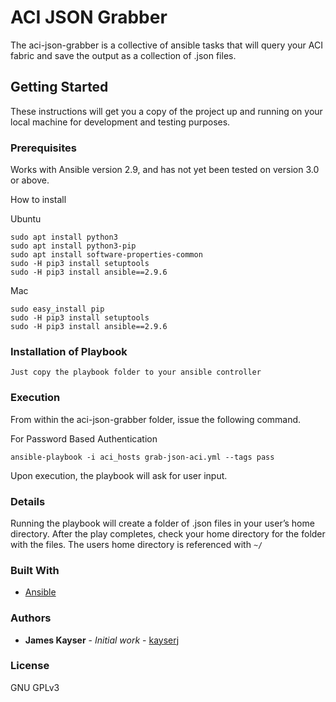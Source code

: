 # ACI JSON Grabber

The aci-json-grabber is a collective of ansible tasks that will query your ACI fabric and save the output as a collection of .json files.

## Getting Started

These instructions will get you a copy of the project up and running on your local machine for development and testing purposes.

### Prerequisites


Works with Ansible version 2.9, and has not yet been tested on version 3.0 or above.


How to install

Ubuntu

```
sudo apt install python3
sudo apt install python3-pip
sudo apt install software-properties-common
sudo -H pip3 install setuptools
sudo -H pip3 install ansible==2.9.6
```

Mac

```
sudo easy_install pip
sudo -H pip3 install setuptools
sudo -H pip3 install ansible==2.9.6
```

### Installation of Playbook

```
Just copy the playbook folder to your ansible controller
```

### Execution

From within the aci-json-grabber folder, issue the following command.


For Password Based Authentication
```
ansible-playbook -i aci_hosts grab-json-aci.yml --tags pass
```

Upon execution, the playbook will ask for user input.


### Details

Running the playbook will create a folder of .json files in your user’s home directory.  After the play completes, check your home directory for the folder with the files. The users home directory is referenced with `~/`


### Built With

* [Ansible](https://www.ansible.com/)


### Authors

* **James Kayser** - *Initial work* - [kayserj](https://github.com/kayserj)

### License

GNU GPLv3


